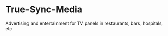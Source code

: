 # True-Sync-Media
Advertising and entertainment for TV panels in restaurants, bars, hospitals, etc 
